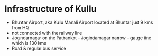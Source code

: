 # Infrastructure of Kullu
* Bhuntar Airport, aka Kullu Manali Airport located at Bhuntar just 9 kms from HQ
* not connected with the railway line
* Jogindarnagar on the Pathankot – Jogindarnagar narrow – gauge line which is 130 kms
* Road & regular bus service